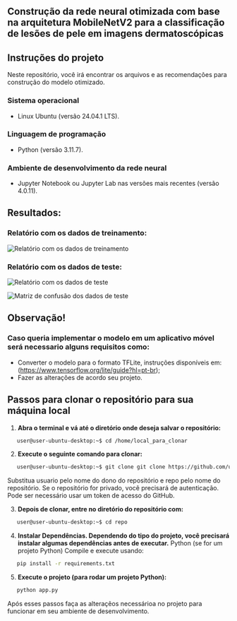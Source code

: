 ## Construção da rede neural otimizada com base na arquitetura MobileNetV2 para a classificação de lesões de pele em imagens dermatoscópicas

## Instruções do projeto

Neste repositório, você irá encontrar os arquivos e as recomendações para construção do modelo otimizado.
 
### Sistema operacional

* Linux Ubuntu (versão 24.04.1 LTS).
 
### Linguagem de programação 

* Python (versão 3.11.7).

### Ambiente de desenvolvimento da rede neural

* Jupyter Notebook ou Jupyter Lab nas versões mais recentes (versão 4.0.11). 
   
## Resultados:

### Relatório com os dados de treinamento:
 
![Relatório com os dados de treinamento](https://github.com/user-attachments/assets/a74592f4-1147-4854-968a-3d7d07d54e0a)

### Relatório com os dados de teste:
 
![Relatório com os dados de teste](https://github.com/user-attachments/assets/02207d75-1419-4625-b5c3-841593ff26f4)
 
![Matriz de confusão dos dados de teste](https://github.com/user-attachments/assets/9c72ef52-5772-447f-bb9c-fb9a3260b30f)

## Observação!
### Caso queria implementar o modelo em um aplicativo móvel será necessario alguns requisitos como:

* Converter o modelo para o formato TFLite, instruções disponíveis em: (https://www.tensorflow.org/lite/guide?hl=pt-br);
* Fazer as alterações de acordo seu projeto.

## Passos para clonar o repositório para sua máquina local
1. **Abra o terminal e vá até o diretório onde deseja salvar o repositório:**
``` bash
   user@user-ubuntu-desktop:~$ cd /home/local_para_clonar
```
2. **Execute o seguinte comando para clonar:**
``` bash
   user@user-ubuntu-desktop:~$ git clone git clone https://github.com/usuario/repo.git
```
Substitua usuario pelo nome do dono do repositório e repo pelo nome do repositório.
Se o repositório for privado, você precisará de autenticação. Pode ser necessário usar um token de acesso do GitHub.

3. **Depois de clonar, entre no diretório do repositório com:**
``` bash
   user@user-ubuntu-desktop:~$ cd repo
```
4. **Instalar Dependências. Dependendo do tipo do projeto, você precisará instalar algumas dependências antes de executar.**
Python (se for um projeto Python)
Compile e execute usando:
``` bash
   pip install -r requirements.txt
```
5. **Execute o projeto (para rodar um projeto Python):**
``` bash
   python app.py
```
Após esses passos faça as alteraçẽos necessárioa no projeto para funcionar em seu ambiente de desenvolvimento.





